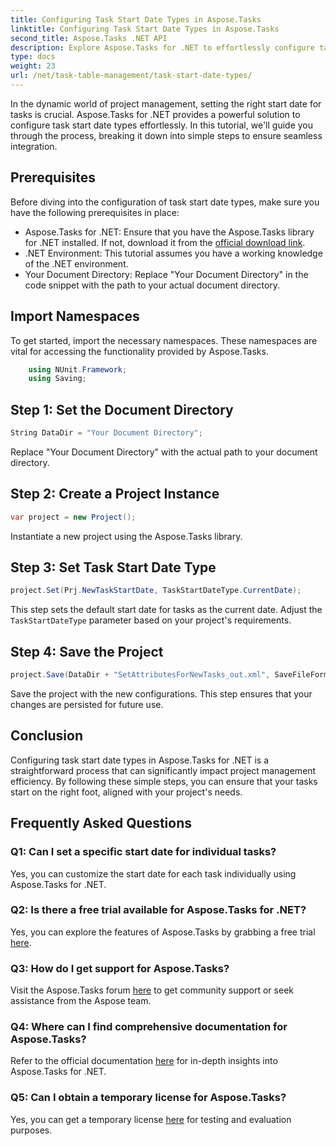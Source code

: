 ```yaml
---
title: Configuring Task Start Date Types in Aspose.Tasks
linktitle: Configuring Task Start Date Types in Aspose.Tasks
second_title: Aspose.Tasks .NET API
description: Explore Aspose.Tasks for .NET to effortlessly configure task start date types. Optimize project management with ease. Download your free trial now!
type: docs
weight: 23
url: /net/task-table-management/task-start-date-types/
---
```

In the dynamic world of project management, setting the right start date for tasks is crucial. Aspose.Tasks for .NET provides a powerful solution to configure task start date types effortlessly. In this tutorial, we'll guide you through the process, breaking it down into simple steps to ensure seamless integration.
## Prerequisites
Before diving into the configuration of task start date types, make sure you have the following prerequisites in place:
- Aspose.Tasks for .NET: Ensure that you have the Aspose.Tasks library for .NET installed. If not, download it from the [official download link](https://releases.aspose.com/tasks/net/).
- .NET Environment: This tutorial assumes you have a working knowledge of the .NET environment.
- Your Document Directory: Replace "Your Document Directory" in the code snippet with the path to your actual document directory.
## Import Namespaces
To get started, import the necessary namespaces. These namespaces are vital for accessing the functionality provided by Aspose.Tasks.
```csharp
    using NUnit.Framework;
    using Saving;
```
## Step 1: Set the Document Directory
```csharp
String DataDir = "Your Document Directory";
```
Replace "Your Document Directory" with the actual path to your document directory.
## Step 2: Create a Project Instance
```csharp
var project = new Project();
```
Instantiate a new project using the Aspose.Tasks library.
## Step 3: Set Task Start Date Type
```csharp
project.Set(Prj.NewTaskStartDate, TaskStartDateType.CurrentDate);
```
This step sets the default start date for tasks as the current date. Adjust the `TaskStartDateType` parameter based on your project's requirements.
## Step 4: Save the Project
```csharp
project.Save(DataDir + "SetAttributesForNewTasks_out.xml", SaveFileFormat.Xml);
```
Save the project with the new configurations. This step ensures that your changes are persisted for future use.
## Conclusion
Configuring task start date types in Aspose.Tasks for .NET is a straightforward process that can significantly impact project management efficiency. By following these simple steps, you can ensure that your tasks start on the right foot, aligned with your project's needs.
## Frequently Asked Questions
### Q1: Can I set a specific start date for individual tasks?
Yes, you can customize the start date for each task individually using Aspose.Tasks for .NET.
### Q2: Is there a free trial available for Aspose.Tasks for .NET?
Yes, you can explore the features of Aspose.Tasks by grabbing a free trial [here](https://releases.aspose.com/).
### Q3: How do I get support for Aspose.Tasks?
Visit the Aspose.Tasks forum [here](https://forum.aspose.com/c/tasks/15) to get community support or seek assistance from the Aspose team.
### Q4: Where can I find comprehensive documentation for Aspose.Tasks?
Refer to the official documentation [here](https://reference.aspose.com/tasks/net/) for in-depth insights into Aspose.Tasks for .NET.
### Q5: Can I obtain a temporary license for Aspose.Tasks?
Yes, you can get a temporary license [here](https://purchase.aspose.com/temporary-license/) for testing and evaluation purposes.
